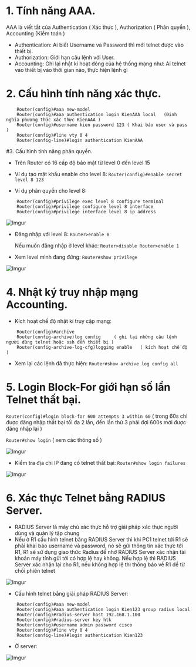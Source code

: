 # 1. Tính năng AAA.
AAA là viết tắt của Authentication ( Xác thực ), Authorization ( Phân quyền ), Accounting (Kiểm toán ) 
+ Authentication: Ai biết Username và Password thì mới telnet được vào thiết bị. 
+ Authorization: Giới hạn câu lệnh với User.
+ Accounting: Ghi lại nhật kí hoạt đông của hệ thống mạng như: Ai telnet vào thiết bị vào thời gian nào, thực hiện lệnh gì 

# 2. Cấu hình tính năng xác thực.
```
	Router(config)#aaa new-model 
	Router(config)#aaa authentication login KienAAA local   (Định nghĩa phương thức xác thực KienAAA )
	Router(config)#username kien password 123 ( Khai báo user và pass )
	Router(config)#line vty 0 4
	Router(config-line)#login authentication KienAAA
```

#3. Cấu hình tính năng phân quyền.
- Trên Router có 16 cấp độ bảo mật từ level 0 đến level 15 

- Ví dụ tạo mật khẩu enable cho level 8: ```Router(config)#enable secret level 8 123```

- Ví dụ phân quyền cho level 8:
```
	Router(config)#privilege exec level 8 configure terminal
	Router(config)#privilege configure level 8 interface
	Router(config)#privilege interface level 8 ip address
```
![Imgur](https://i.imgur.com/KP0tHAU.png)

- Đăng nhập với level 8: ```Router>enable 8```
  <br/>
  
	Nếu muốn đăng nhập ở level khác: ```Router>disable
		                                  Router>enable 1```

- Xem level mình đang đứng: ```Router#show privilege```

![Imgur](https://i.imgur.com/MXamSxP.png)

# 4. Nhật ký truy nhập mạng Accounting.
- Kích hoạt chế độ nhật kí truy cập mạng:
```
	Router(config)#archive
	Router(config-archive)log config     ( ghi lại những câu lệnh người dùng telnet hoặc ssh đến thiết bị )
	Router(config-archive-log-cfg)logging enable   ( kích hoạt chế độ )
```

- Xem lại các lệnh đã thực hiện: ```Router#show archive log config all```

# 5. Login Block-For giới hạn số lần Telnet thất bại.

```Router(config)#login block-for 600 attempts 3 within 60```      ( trong 60s chỉ được đăng nhập thất bại tối đa 2 lần, đến lần thứ 3 phải đợi 600s mới được đăng nhập lại )

```Router#show login```     ( xem các thông số )

![Imgur](https://i.imgur.com/MuK9wZ8.png)

- Kiểm tra địa chỉ IP đang cố telnet thất bại: ```Router#show login failures```

![Imgur](https://i.imgur.com/0G1zRbe.png)

# 6. Xác thực Telnet bằng RADIUS Server.
-  RADIUS Server là máy chủ xác thực hỗ trợ giải pháp xác thực người dùng và quản lý tập chung 
- Nếu ở R1 cấu hình telnet bằng RADIUS Server thì khi PC1 telnet tới R1 sẽ phải khai báo username và password, nó sẽ gửi thông tin xác thực tới R1, R1 sẽ sử dụng giao thức Radius để nhờ RADIUS Server xác nhận tài khoản máy tính gửi tới có hợp lệ hay không. Nếu hợp lệ thì RADIUS Server xác nhận lại cho R1, nếu không hợp lệ thì thông báo về R1 để từ chối phiên telnet

![Imgur](https://i.imgur.com/3oOA5f3.png)


- Cấu hình telnet bằng giải pháp RADIUS Server:
```
	Router(config)#aaa new-model 
	Router(config)#aaa authentication login Kien123 group radius local
	Router(config)#radius-server host 192.168.1.100 
	Router(config)#radius-server key htk 
  	Router(config)#username admin password cisco
  	Router(config)#line vty 0 4 
  	Router(config-line)#login authentication Kien123 
```

- Ở server:

![Imgur](https://i.imgur.com/nNRy0Hl.png)
